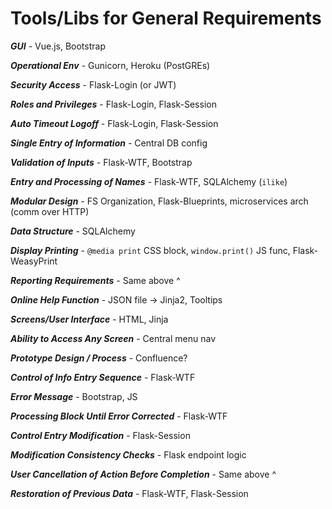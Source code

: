 # Tools/Libs for General Requirements

**_GUI_** - Vue.js, Bootstrap

**_Operational Env_** - Gunicorn, Heroku (PostGREs)

**_Security Access_** - Flask-Login (or JWT)

**_Roles and Privileges_** - Flask-Login, Flask-Session

**_Auto Timeout Logoff_** - Flask-Login, Flask-Session

**_Single Entry of Information_** - Central DB config

**_Validation of Inputs_** - Flask-WTF, Bootstrap

**_Entry and Processing of Names_** - Flask-WTF, SQLAlchemy (`ilike`)

**_Modular Design_** - FS Organization, Flask-Blueprints, microservices arch (comm over HTTP)

**_Data Structure_** - SQLAlchemy

**_Display Printing_** - `@media print` CSS block, `window.print()` JS func, Flask-WeasyPrint

**_Reporting Requirements_** - Same above ^

**_Online Help Function_** - JSON file -> Jinja2, Tooltips

**_Screens/User Interface_** - HTML, Jinja

**_Ability to Access Any Screen_** - Central menu nav

**_Prototype Design / Process_** - Confluence?

**_Control of Info Entry Sequence_** - Flask-WTF

**_Error Message_** - Bootstrap, JS

**_Processing Block Until Error Corrected_** - Flask-WTF

**_Control Entry Modification_** - Flask-Session

**_Modification Consistency Checks_** - Flask endpoint logic

**_User Cancellation of Action Before Completion_** - Same above ^

**_Restoration of Previous Data_** - Flask-WTF, Flask-Session
